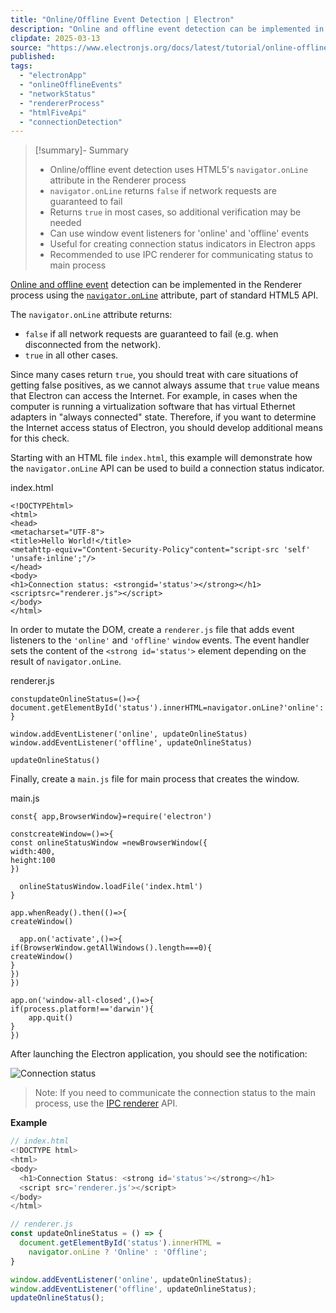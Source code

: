 ```yaml
---
title: "Online/Offline Event Detection | Electron"
description: "Online and offline event detection can be implemented in the Renderer process using the navigator.onLine attribute, part of standard HTML5 API."
clipdate: 2025-03-13
source: "https://www.electronjs.org/docs/latest/tutorial/online-offline-events"
published:
tags:
  - "electronApp"
  - "onlineOfflineEvents"
  - "networkStatus"
  - "rendererProcess"
  - "htmlFiveApi"
  - "connectionDetection"
---
```

> [!summary]- Summary
> - Online/offline event detection uses HTML5's `navigator.onLine` attribute in the Renderer process
> - `navigator.onLine` returns `false` if network requests are guaranteed to fail
> - Returns `true` in most cases, so additional verification may be needed
> - Can use window event listeners for 'online' and 'offline' events
> - Useful for creating connection status indicators in Electron apps
> - Recommended to use IPC renderer for communicating status to main process

[Online and offline event](https://developer.mozilla.org/en-US/docs/Online_and_offline_events) detection can be implemented in the Renderer process using the [`navigator.onLine`](http://html5index.org/Offline%20-%20NavigatorOnLine.html) attribute, part of standard HTML5 API.

The `navigator.onLine` attribute returns:

- `false` if all network requests are guaranteed to fail (e.g. when disconnected from the network).
- `true` in all other cases.

Since many cases return `true`, you should treat with care situations of getting false positives, as we cannot always assume that `true` value means that Electron can access the Internet. For example, in cases when the computer is running a virtualization software that has virtual Ethernet adapters in "always connected" state. Therefore, if you want to determine the Internet access status of Electron, you should develop additional means for this check.

Starting with an HTML file `index.html`, this example will demonstrate how the `navigator.onLine` API can be used to build a connection status indicator.

index.html

```prism
<!DOCTYPEhtml>
<html>
<head>
<metacharset="UTF-8">
<title>Hello World!</title>
<metahttp-equiv="Content-Security-Policy"content="script-src 'self' 'unsafe-inline';"/>
</head>
<body>
<h1>Connection status: <strongid='status'></strong></h1>
<scriptsrc="renderer.js"></script>
</body>
</html>
```

In order to mutate the DOM, create a `renderer.js` file that adds event listeners to the `'online'` and `'offline'` `window` events. The event handler sets the content of the `<strong id='status'>` element depending on the result of `navigator.onLine`.

renderer.js

```prism
constupdateOnlineStatus=()=>{
document.getElementById('status').innerHTML=navigator.onLine?'online':'offline'
}

window.addEventListener('online', updateOnlineStatus)
window.addEventListener('offline', updateOnlineStatus)

updateOnlineStatus()
```

Finally, create a `main.js` file for main process that creates the window.

main.js

```prism
const{ app,BrowserWindow}=require('electron')

constcreateWindow=()=>{
const onlineStatusWindow =newBrowserWindow({
width:400,
height:100
})

  onlineStatusWindow.loadFile('index.html')
}

app.whenReady().then(()=>{
createWindow()

  app.on('activate',()=>{
if(BrowserWindow.getAllWindows().length===0){
createWindow()
}
})
})

app.on('window-all-closed',()=>{
if(process.platform!=='darwin'){
    app.quit()
}
})
```

After launching the Electron application, you should see the notification:

![Connection status](https://www.electronjs.org/assets/images/connection-status-5cafe8cb88bae305085f0c7cd5dc1e6d.png)

> Note: If you need to communicate the connection status to the main process, use the [IPC renderer](https://www.electronjs.org/docs/latest/api/ipc-renderer) API.

**Example**
```javascript
// index.html
<!DOCTYPE html>
<html>
<body>
  <h1>Connection Status: <strong id='status'></strong></h1>
  <script src='renderer.js'></script>
</body>
</html>

// renderer.js
const updateOnlineStatus = () => {
  document.getElementById('status').innerHTML = 
    navigator.onLine ? 'Online' : 'Offline';
}

window.addEventListener('online', updateOnlineStatus);
window.addEventListener('offline', updateOnlineStatus);
updateOnlineStatus();
```
